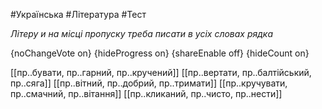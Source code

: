 #Українська #Література #Тест

*Літеру и на місці пропуску треба писати в усіх словах рядка*

{noChangeVote on}
{hideProgress on}
{shareEnable off}
{hideCount on}

[[пр..бувати, пр..гарний, пр..кручений]]
[[пр..вертати, пр..балтійський, пр..сяга]]
[[пр..вітний, пр..добрий, пр..тримати]]
[[пр..кручувати, пр..смачний, пр..вітання]]
[[пр..кликаний, пр..чисто, пр..нести]]
